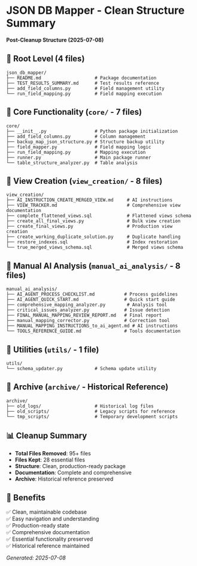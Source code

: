 # JSON DB Mapper - Clean Structure Summary

**Post-Cleanup Structure (2025-07-08)**

## 📁 Root Level (4 files)
```
json_db_mapper/
├── README.md                    # Package documentation
├── TEST_RESULTS_SUMMARY.md      # Test results reference  
├── add_field_columns.py         # Field management utility
└── run_field_mapping.py         # Field mapping execution
```

## 📁 Core Functionality (`core/` - 7 files)
```
core/
├── __init__.py                  # Python package initialization
├── add_field_columns.py         # Column management
├── backup_map_json_structure.py # Structure backup utility
├── field_mapper.py              # Field mapping logic
├── run_field_mapping.py         # Mapping execution
├── runner.py                    # Main package runner
└── table_structure_analyzer.py  # Table analysis
```

## 📁 View Creation (`view_creation/` - 8 files)
```
view_creation/
├── AI_INSTRUCTION_CREATE_MERGED_VIEW.md     # AI instructions
├── VIEW_TRACKER.md                          # Comprehensive view documentation
├── complete_flattened_views.sql             # Flattened views schema
├── create_all_final_views.py                # Bulk view creation
├── create_final_views.py                    # Production view creation
├── create_working_duplicate_solution.py     # Duplicate handling
├── restore_indexes.sql                      # Index restoration
└── true_merged_views_schema.sql             # Merged views schema
```

## 📁 Manual AI Analysis (`manual_ai_analysis/` - 8 files)
```
manual_ai_analysis/
├── AI_AGENT_PROCESS_CHECKLIST.md           # Process guidelines
├── AI_AGENT_QUICK_START.md                 # Quick start guide
├── comprehensive_mapping_analyzer.py        # Analysis tool
├── critical_issues_analyzer.py             # Issue detection
├── FINAL_MANUAL_MAPPING_REVIEW_REPORT.md   # Final report
├── manual_mapping_corrector.py             # Correction tool
├── MANUAL_MAPPING_INSTRUCTIONS_to_ai_agent.md # AI instructions
└── TOOLS_REFERENCE_GUIDE.md                # Tools documentation
```

## 📁 Utilities (`utils/` - 1 file)
```
utils/
└── schema_updater.py            # Schema update utility
```

## 📁 Archive (`archive/` - Historical Reference)
```
archive/
├── old_logs/                    # Historical log files
├── old_scripts/                 # Legacy scripts for reference
└── tmp_scripts/                 # Temporary development scripts
```

## 📊 Cleanup Summary
- **Total Files Removed**: 95+ files
- **Files Kept**: 28 essential files
- **Structure**: Clean, production-ready package
- **Documentation**: Complete and comprehensive
- **Archive**: Historical reference preserved

## 🎯 Benefits
✅ Clean, maintainable codebase  
✅ Easy navigation and understanding  
✅ Production-ready state  
✅ Comprehensive documentation  
✅ Essential functionality preserved  
✅ Historical reference maintained  

*Generated: 2025-07-08*
